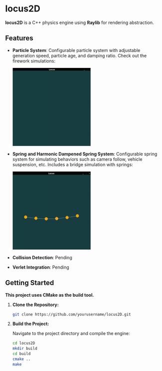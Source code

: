 # **locus2D**

**locus2D** is a C++ physics engine using **Raylib** for rendering abstraction.

## Features

- **Particle System**: 
  Configurable particle system with adjustable generation speed, particle age, and damping ratio. Check out the firework simulations:

  <img src="./demo_videos/fireworks.gif" alt="Fireworks Demo" width="250" height="250">

- **Spring and Harmonic Dampened Spring System**: 
  Configurable spring system for simulating behaviors such as camera follow, vehicle suspension, etc. Includes a bridge simulation with springs:

  <img src="./demo_videos/spring_bridge.gif" alt="Spring Bridge Demo" width="250" height="250">

- **Collision Detection**: Pending
- **Verlet Integration**: Pending

## Getting Started

**This project uses CMake as the build tool.**

1. **Clone the Repository:**

    ```bash
    git clone https://github.com/yourusername/locus2D.git
    ```

2. **Build the Project:**

    Navigate to the project directory and compile the engine:

    ```bash
    cd locus2D
    mkdir build
    cd build
    cmake ..
    make
    ```
